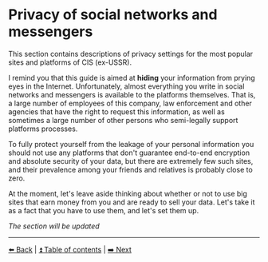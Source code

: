 # Privacy of social networks and messengers

This section contains descriptions of privacy settings for the most popular sites and platforms of CIS (ex-USSR).

I remind you that this guide is aimed at **hiding** your information from prying eyes in the Internet.
Unfortunately, almost everything you write in social networks and messengers is available to the platforms themselves.
That is, a large number of employees of this company, law enforcement and other agencies that have
the right to request this information, as well as sometimes a large number of other persons who semi-legally support
platforms processes.

To fully protect yourself from the leakage of your personal information you should not use any platforms
that don't guarantee end-to-end encryption and absolute security of your data, but there are extremely few such sites,
and their prevalence among your friends and relatives is probably close to zero.

At the moment, let's leave aside thinking about whether or not to use big sites that earn
money from you and are ready to sell your data. Let's take it as a fact that you have to use them,
and let's set them up.

*The section will be updated*

---

[⬅️ Back](./mobile-apps-privacy.md) | [⏫ Table of contents](../README.md) | [➡️ Next](./facebook.md)
